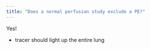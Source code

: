 ```yaml
---
title: "Does a normal perfusion study exclude a PE?"
---
```

Yes!
- tracer should light up the entire lung

